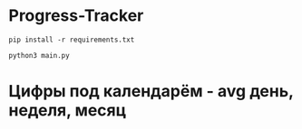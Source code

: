 # Progress-Tracker
```
pip install -r requirements.txt
```
```
python3 main.py
```
# Цифры под календарём - avg день, неделя, месяц
